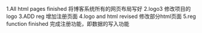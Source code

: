 1.All html pages finished
将博客系统所有的网页布局写好
2.logo3
修改项目的logo
3.ADD reg
增加注册页面
4.logo and html revised
修改部分html页面
5.reg function finished
完成注册功能，即数据的写入功能